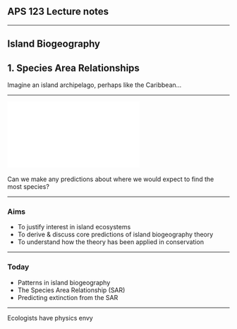 APS 123 Lecture notes
---------------------


* * *
## Island Biogeography
## 1. Species Area Relationships

Imagine an island archipelago, perhaps like the Caribbean...

* * *
![Alt text](images/central_america_satellite_map.pdf "Caribbean")

Can we make any predictions about where we would expect to find the most species?

* * *

### Aims

- To justify interest in island ecosystems
- To derive & discuss core predictions of island biogeography theory
- To understand how the theory has been applied in conservation

* * * 

### Today

- Patterns in island biogeography
- The Species Area Relationship (SAR)
- Predicting extinction from the SAR 

* * *

Ecologists have physics envy

 



